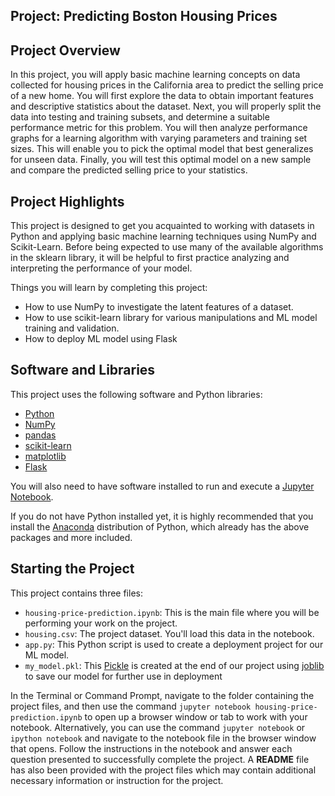 ## Project: Predicting Boston Housing Prices

## Project Overview
In this project, you will apply basic machine learning concepts on data collected for housing prices in the California area to predict the selling price of a new home. You will first explore the data to obtain important features and descriptive statistics about the dataset. Next, you will properly split the data into testing and training subsets, and determine a suitable performance metric for this problem. You will then analyze performance graphs for a learning algorithm with varying parameters and training set sizes. This will enable you to pick the optimal model that best generalizes for unseen data. Finally, you will test this optimal model on a new sample and compare the predicted selling price to your statistics.

## Project Highlights
This project is designed to get you acquainted to working with datasets in Python and applying basic machine learning techniques using NumPy and Scikit-Learn. Before being expected to use many of the available algorithms in the sklearn library, it will be helpful to first practice analyzing and interpreting the performance of your model.

Things you will learn by completing this project:

- How to use NumPy to investigate the latent features of a dataset.
- How to use scikit-learn library for various manipulations and ML model training and validation.
- How to deploy ML model using Flask

## Software and Libraries
This project uses the following software and Python libraries:

- [Python](https://www.python.org/download/releases/3.0/)
- [NumPy](http://www.numpy.org/)
- [pandas](http://pandas.pydata.org/)
- [scikit-learn](http://scikit-learn.org/stable/)
- [matplotlib](http://matplotlib.org/)
- [Flask](https://flask.palletsprojects.com/en/1.1.x/)

You will also need to have software installed to run and execute a [Jupyter Notebook](http://ipython.org/notebook.html).

If you do not have Python installed yet, it is highly recommended that you install the [Anaconda](http://continuum.io/downloads) distribution of Python, which already has the above packages and more included. 

## Starting the Project

This project contains three files:

- `housing-price-prediction.ipynb`: This is the main file where you will be performing your work on the project.
- `housing.csv`: The project dataset. You'll load this data in the notebook.
- `app.py`: This Python script is used to create a deployment project for our ML model.
- `my_model.pkl`: This [Pickle](https://docs.python.org/3/library/pickle.html) is created at the end of our project using [joblib](https://pypi.org/project/joblib/) to save our model for further use in deployment

In the Terminal or Command Prompt, navigate to the folder containing the project files, and then use the command `jupyter notebook housing-price-prediction.ipynb` to open up a browser window or tab to work with your notebook. Alternatively, you can use the command `jupyter notebook` or `ipython notebook` and navigate to the notebook file in the browser window that opens. Follow the instructions in the notebook and answer each question presented to successfully complete the project. A **README** file has also been provided with the project files which may contain additional necessary information or instruction for the project. 
